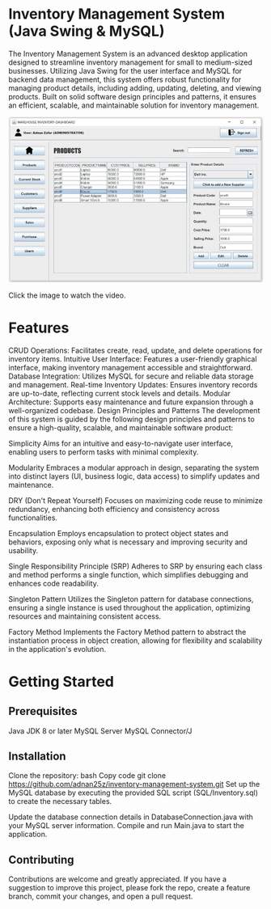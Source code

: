 # Inventory Management System (Java Swing & MySQL)
The Inventory Management System is an advanced desktop application designed to streamline inventory management for small to medium-sized businesses. Utilizing Java Swing for the user interface and MySQL for backend data management, this system offers robust functionality for managing product details, including adding, updating, deleting, and viewing products. Built on solid software design principles and patterns, it ensures an efficient, scalable, and maintainable solution for inventory management.

[![Watch the video](https://raw.githubusercontent.com/Adnan25z/JavaSwingInventoryManagementSystem/main/video/invThumbnail.jpg)](https://raw.githubusercontent.com/Adnan25z/JavaSwingInventoryManagementSystem/main/video/invVideo.mp4)

Click the image to watch the video.


# Features
CRUD Operations: Facilitates create, read, update, and delete operations for inventory items.
Intuitive User Interface: Features a user-friendly graphical interface, making inventory management accessible and straightforward.
Database Integration: Utilizes MySQL for secure and reliable data storage and management.
Real-time Inventory Updates: Ensures inventory records are up-to-date, reflecting current stock levels and details.
Modular Architecture: Supports easy maintenance and future expansion through a well-organized codebase.
Design Principles and Patterns
The development of this system is guided by the following design principles and patterns to ensure a high-quality, scalable, and maintainable software product:

Simplicity
Aims for an intuitive and easy-to-navigate user interface, enabling users to perform tasks with minimal complexity.

Modularity
Embraces a modular approach in design, separating the system into distinct layers (UI, business logic, data access) to simplify updates and maintenance.

DRY (Don't Repeat Yourself)
Focuses on maximizing code reuse to minimize redundancy, enhancing both efficiency and consistency across functionalities.

Encapsulation
Employs encapsulation to protect object states and behaviors, exposing only what is necessary and improving security and usability.

Single Responsibility Principle (SRP)
Adheres to SRP by ensuring each class and method performs a single function, which simplifies debugging and enhances code readability.

Singleton Pattern
Utilizes the Singleton pattern for database connections, ensuring a single instance is used throughout the application, optimizing resources and maintaining consistent access.

Factory Method
Implements the Factory Method pattern to abstract the instantiation process in object creation, allowing for flexibility and scalability in the application's evolution.

# Getting Started
## Prerequisites
Java JDK 8 or later
MySQL Server
MySQL Connector/J

## Installation
Clone the repository:
bash
Copy code
git clone https://github.com/adnan25z/inventory-management-system.git
Set up the MySQL database by executing the provided SQL script (SQL/Inventory.sql) to create the necessary tables.

Update the database connection details in DatabaseConnection.java with your MySQL server information.
Compile and run Main.java to start the application.

## Contributing
Contributions are welcome and greatly appreciated. If you have a suggestion to improve this project, please fork the repo, create a feature branch, commit your changes, and open a pull request.
